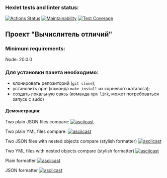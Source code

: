 ### Hexlet tests and linter status:
[![Actions Status](https://github.com/WelenaAlexeeva/frontend-project-46/actions/workflows/hexlet-check.yml/badge.svg)](https://github.com/WelenaAlexeeva/frontend-project-46/actions)
[![Maintainability](https://api.codeclimate.com/v1/badges/88144ed36e9c30d009aa/maintainability)](https://codeclimate.com/github/WelenaAlexeeva/frontend-project-46/maintainability)
[![Test Coverage](https://api.codeclimate.com/v1/badges/88144ed36e9c30d009aa/test_coverage)](https://codeclimate.com/github/WelenaAlexeeva/frontend-project-46/test_coverage)

## Проект "Вычислитель отличий"

### Minimum requirements:
Node: 20.0.0

### Для установки пакета необходимо:
- клонировать репозиторий (`git clone`);
- установить npm (команда `make install` из корневого каталога);
- создать локальную связь (команда `npm link`, может потребоваться запуск с sudo)

#### Демонстрация:
Two plain JSON files compare:
[![asciicast](https://asciinema.org/a/8GsJ53tUQKbwhTsGl0a8mWEWZ.svg)](https://asciinema.org/a/8GsJ53tUQKbwhTsGl0a8mWEWZ)

Two plain YML files compare:
[![asciicast](https://asciinema.org/a/MiQfKemfLUfuo0GHKzIajzHRY.svg)](https://asciinema.org/a/MiQfKemfLUfuo0GHKzIajzHRY)

Two JSON files with nested objects compare (stylish formatter)
[![asciicast](https://asciinema.org/a/5gMMddZ9BxswC8j1ANE9JmaQW.svg)](https://asciinema.org/a/5gMMddZ9BxswC8j1ANE9JmaQW)

Two YML files with nested objects compare (stylish formatter)
[![asciicast](https://asciinema.org/a/ZA5ZU0KLCI38l3flFsxzR1T9L.svg)](https://asciinema.org/a/ZA5ZU0KLCI38l3flFsxzR1T9L)

Plain formatter
[![asciicast](https://asciinema.org/a/iFk59lpRvzrtyKUr4P5K1zVmi.svg)](https://asciinema.org/a/iFk59lpRvzrtyKUr4P5K1zVmi)

JSON formatter
[![asciicast](https://asciinema.org/a/8rfg4iqlUFHSHt4HxYucsZDIe.svg)](https://asciinema.org/a/8rfg4iqlUFHSHt4HxYucsZDIe)